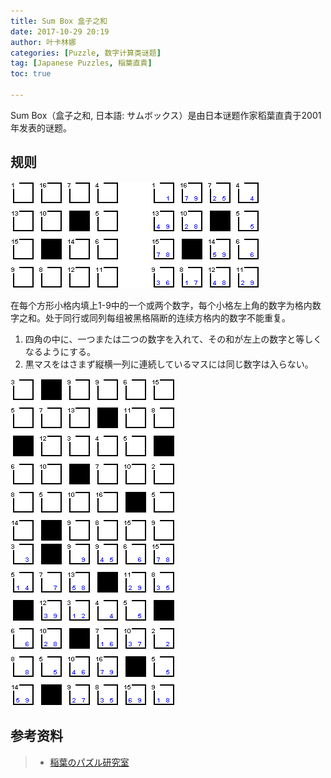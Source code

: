 ```yaml
---
title: Sum Box 盒子之和
date: 2017-10-29 20:19
author: 叶卡林娜
categories: [Puzzle, 数字计算类谜题]
tag: [Japanese Puzzles, 稲葉直貴]
toc: true

---
```


Sum Box（盒子之和, 日本語: サムボックス）是由日本谜题作家稻葉直貴于2001年发表的谜题。

## 规则

![Sum Box 小型例题，作者：稲葉直貴](/images/sumbox.png)

在每个方形小格内填上1-9中的一个或两个数字，每个小格左上角的数字为格内数字之和。处于同行或同列每组被黑格隔断的连续方格内的数字不能重复。


1. 四角の中に、一つまたは二つの数字を入れて、その和が左上の数字と等しくなるようにする。
2. 黒マスをはさまず縦横一列に連続しているマスには同じ数字は入らない。


![Sum Box 例题，作者：稲葉直貴](/images/sumbox_e.png)
![Sum Box 例题解答](/images/sumbox_a.png)

## 参考资料

> - [稲葉のパズル研究室](http://inabapuzzle.com/honkaku/sum.html)